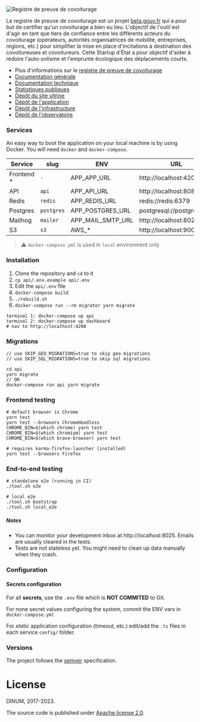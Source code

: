 ![Registre de preuve de covoiturage](https://covoiturage.beta.gouv.fr/images/rpc-large.png)

Le registre de preuve de covoiturage est un projet [beta.gouv.fr](https://beta.gouv.fr) qui a pour but de certifier qu'un covoiturage a bien eu lieu. L'objectif de l'outil est d'agir en tant que tiers de confiance entre les différents acteurs du covoiturage (opérateurs, autorités organisatrices de mobilité, entreprises, régions, etc.) pour simplifier la mise en place d'incitations à destination des covoitureuses et covoitureurs. Cette Startup d'État a pour objectif d'aider à réduire l'auto-solisme et l'emprunte écologique des déplacements courts.

- Plus d'informations sur le [registre de preuve de covoiturage](https://covoiturage.beta.gouv.fr/)
- [Documentation générale](https://doc.covoiturage.beta.gouv.fr)
- [Documentation technique](https://tech.covoiturage.beta.gouv.fr)
- [Statistiques publiques](https://app.covoiturage.beta.gouv.fr/stats)
- [Dépôt du site vitrine](https://github.com/betagouv/preuve-covoiturage-vitrine)
- [Dépôt de l'application](https://github.com/betagouv/preuve-covoiturage)
- [Dépôt de l'infrastructure](https://github.com/betagouv/preuve-covoiturage-infra)
- [Dépôt de l'observatoire](https://github.com/betagouv/observatoire-covoiturage)

### Services

An easy way to boot the application on your local machine is by using Docker.
You will need `docker` and `docker-compose`.

| Service     | slug       | ENV               | URL                        | Folder     |
| ----------- | ---------- | ----------------- | -------------------------- | ---------- |
| Frontend \* | `-`        | APP_APP_URL       | http://localhost:4200      | /dashboard |
| API         | `api`      | APP_API_URL       | http://localhost:8080      | /api       |
| Redis       | `redis`    | APP_REDIS_URL     | redis://redis:6379         | -          |
| Postgres    | `postgres` | APP_POSTGRES_URL  | postgresql://postgres:post | -          |
| Mailhog     | `mailer`   | APP_MAIL_SMTP_URL | http://localhost:8025      | -          |
| S3          | `s3`       | AWS\_\*           | http://localhost:9000      | -          |

> ⚠️ `docker-compose.yml` is used in `local` environment only

### Installation

1. Clone the repository and `cd` to it
2. `cp api/.env.example api/.env`
3. Edit the `api/.env` file
4. `docker-compose build`
5. `./rebuild.sh`
6. `docker-compose run --rm migrator yarn migrate`

```shell
terminal 1: docker-compose up api
terminal 2: docker-compose up dashboard
# nav to http://localhost:4200
```

### Migrations

```shell
// use SKIP_GEO_MIGRATIONS=true to skip geo migrations 
// use SKIP_SQL_MIGRATIONS=true to skip sql migrations

cd api
yarn migrate
// OR
docker-compose run api yarn migrate
```

### Frontend testing

```shell
# default browser is Chrome
yarn test
yarn test --browsers ChromeHeadless
CHROME_BIN=$(which chrome) yarn test
CHROME_BIN=$(which chromium) yarn test
CHROME_BIN=$(which brave-browser) yarn test

# requires karma-firefox-launcher (installed)
yarn test --browsers Firefox
```

### End-to-end testing

```shell
# standalone e2e (running in CI)
./tool.sh e2e
```

```shell
# local e2e
./tool.sh bootstrap
./tool.sh local_e2e
```

##### Notes

- You can monitor your development inbox at http://localhost:8025. Emails are usually cleared in the tests.
- Tests are not stateless yet. You might need to clean up data manually when they crash.

### Configuration

#### Secrets configuration

For all **secrets**, use the `.env` file which is **NOT COMMITED** to Git.

For none secret values configuring the system, commit the ENV vars in `docker-compose.yml`

For _static_ application configuration (timeout, etc.) edit/add the `.ts` files in each service `config/` folder.

### Versions

The project follows the [semver](https://semver.org/) specification.

# License

DINUM, 2017-2023.

The source code is published under [Apache license 2.0](./LICENSE).

